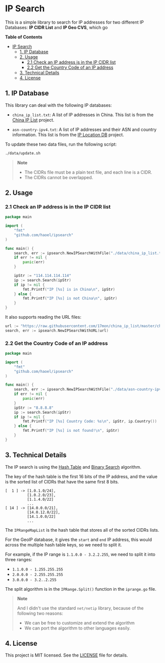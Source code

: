 # IP Search

This is a simple library to search for IP addresses for two different IP Databases: **IP CIDR List** and **IP Geo CVS**, which go

**Table of Contents**
- [IP Search](#ip-search)
  - [1. IP Database](#1-ip-database)
  - [2. Usage](#2-usage)
    - [2.1 Check an IP address is in the IP CIDR list](#21-check-an-ip-address-is-in-the-ip-cidr-list)
    - [2.2 Get the Country Code of an IP address](#22-get-the-country-code-of-an-ip-address)
  - [3. Technical Details](#3-technical-details)
  - [4. License](#4-license)




## 1. IP Database

This library can deal with the following IP databases:

- `china_ip_list.txt`:  A list of IP addresses in China. This list is
  from the [China IP List](https://github.com/17mon/china_ip_list) project.

- `asn-country-ipv4.txt`:  A list of IP addresses and their ASN and country
  information. This list is from the [IP Location DB](https://github.com/sapics/ip-location-db)
  project.

To update these two data files, run the following script:

```bash
./data/update.sh
```
> **Note**
>
>  - The CIDRs file must be a plain text file, and each line is a CIDR.
>  - The CIDRs cannot be overlapped.


## 2. Usage

### 2.1 Check an IP address is in the IP CIDR list


```go
package main

import (
	"fmt"
	"github.com/haoel/ipsearch"
)

func main() {
	search, err := ipsearch.NewIPSearchWithFile("./data/china_ip_list.txt", ipsearch.CIDR)
	if err != nil {
		panic(err)
	}

	ipStr := "114.114.114.114"
	ip := search.Search(ipStr)
	if ip != nil {
		fmt.Printf("IP [%s] is in China\n", ipStr)
	} else {
		fmt.Printf("IP [%s] is not China\n", ipStr)
	}
}
```

It also supports reading the URL files:

```go
url := "https://raw.githubusercontent.com/17mon/china_ip_list/master/china_ip_list.txt"
search, err := ipsearch.NewIPSearchWithURL(url)
```

### 2.2 Get the Country Code of an IP address

```go
package main

import (
	"fmt"
	"github.com/haoel/ipsearch"
)

func main() {
	search, err := ipsearch.NewIPSearchWithFile("./data/asn-country-ipv4.csv", ipsearch.Geo)
	if err != nil {
		panic(err)
	}
	ipStr := "8.8.8.8"
	ip := search.Search(ipStr)
	if ip != nil {
		fmt.Printf("IP [%s] Country Code: %s\n", ipStr, ip.Country())
	} else {
		fmt.Printf("IP [%s] is not found!\n", ipStr)
	}
}
```

## 3. Technical Details

The IP search is using the [Hash Table](https://en.wikipedia.org/wiki/Hash_table) and  [Binary Search](https://en.wikipedia.org/wiki/Binary_search_algorithm) algorithm.

The key of the hash table is the first 16 bits of the IP address, and the value is the sorted list of CIDRs that have the same first 8 bits.

```
[  1 ] -> [1.0.1.0/24],
          [1.0.2.0/23],
          [1.1.4.0/22]
          ...
[ 14 ] -> [14.0.0.0/21],
          [14.0.12.0/22],
          [14.1.0.0/22]
          ...
```

The `IPRangeMapList` is the hash table that stores all of the sorted CIDRs lists.

For the GeoIP database, it gives the `start` and `end` IP address, this would across the multiple hash table keys, so we need to split it.

For example,  if the IP range is `1.1.0.0 - 3.2.2.255`, we need to split it into three ranges:

- `1.1.0.0 - 1.255.255.255`
- `2.0.0.0 - 2.255.255.255`
- `3.0.0.0 - 3.2..2.255`

The split algorithm is in the `IPRange.Split()` function in the `iprange.go` file.

> **Note**
>
> And I didn't use the standard `net/netip` library, because of the following two reasons:
>
> - We can be free to customize and extend the algorithm
> - We can port the algorithm to other languages easily.
>

## 4. License

This project is MIT licensed. See the [LICENSE](LICENSE) file for details.